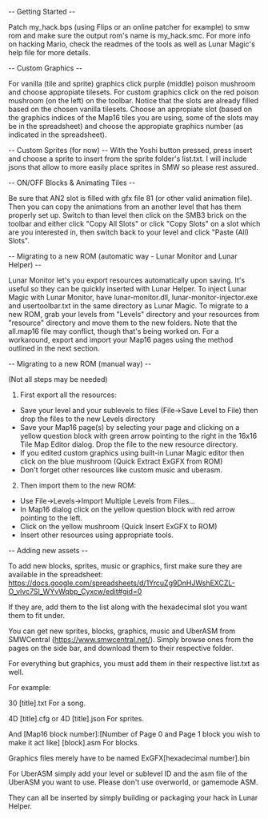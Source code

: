 -- Getting Started --

Patch my_hack.bps (using Flips or an online patcher for example) to smw rom and make sure the output rom's name is my_hack.smc.
For more info on hacking Mario, check the readmes of the tools as well as Lunar Magic's help file for more details.

-- Custom Graphics --

For vanilla (tile and sprite) graphics click purple (middle) poison mushroom and choose appropiate tilesets.
For custom graphics click on the red poison mushroom (on the left) on the toolbar. Notice that the slots are already filled based on the chosen vanilla tilesets. Choose an appropiate slot (based on the graphics indices of the Map16 tiles you are using, some of the slots may be in the spreadsheet) and choose the appropiate graphics number (as indicated in the spreadsheet).

-- Custom Sprites (for now) --
With the Yoshi button pressed, press insert and choose a sprite to insert from the sprite folder's list.txt.
I will include jsons that allow to more easily place sprites in SMW so please rest assured.

-- ON/OFF Blocks & Animating Tiles --

Be sure that AN2 slot is filled with gfx file 81 (or other valid animation file). Then you can copy the animations from an another level that has them properly set up. Switch to than level then click on the SMB3 brick on the toolbar and either click "Copy All Slots" or click "Copy Slots" on a slot which are you interested in, then switch back to your level and click "Paste (All) Slots".

-- Migrating to a new ROM (automatic way - Lunar Monitor and Lunar Helper) --

Lunar Monitor let's you export resources automatically upon saving. It's useful so they can be quickly inserted with Lunar Helper.
To inject Lunar Magic with Lunar Monitor, have lunar-monitor.dll, lunar-monitor-injector.exe and usertoolbar.txt in the same directory as Lunar Magic.
To migrate to a new ROM, grab your levels from "Levels" directory and your resources from "resource" directory and move them to the new folders.
Note that the all.map16 file may conflict, though that's being worked on. For a workaround, export and import your Map16 pages using the method outlined in the next section.

-- Migrating to a new ROM (manual way) --

(Not all steps may be needed)
1. First export all the resources:
- Save your level and your sublevels to files (File->Save Level to File) then drop the files to the new Levels directory
- Save your Map16 page(s) by selecting your page and clicking on a yellow question block with green arrow pointing to the right in the 16x16 Tile Map Editor dialog. Drop the file to the new resource directory.
- If you edited custom graphics using built-in Lunar Magic editor then click on the blue mushroom (Quick Extract ExGFX from ROM)
- Don't forget other resources like custom music and uberasm.

2. Then import them to the new ROM:
- Use File->Levels->Import Multiple Levels from Files...
- In Map16 dialog click on the yellow question block with red arrow pointing to the left.
- Click on the yellow mushroom (Quick Insert ExGFX to ROM)
- Insert other resources using appropriate tools.

-- Adding new assets --

To add new blocks, sprites, music or graphics, first make sure they are available in the spreadsheet:
https://docs.google.com/spreadsheets/d/1YrcuZg9DnHJWshEXCZL-O_vlvc7Sl_WYvWqbp_Cyxcw/edit#gid=0

If they are, add them to the list along with the hexadecimal slot you want them to fit under.

You can get new sprites, blocks, graphics, music and UberASM from SMWCentral (https://www.smwcentral.net/).
Simply browse ones from the pages on the side bar, and download them to their respective folder.

For everything but graphics, you must add them in their respective list.txt as well.

For example:

30 [title].txt
For a song.

4D [title].cfg
or 4D [title].json
For sprites.

And
[Map16 block number]:[Number of Page 0 and Page 1 block you wish to make it act like] [block].asm
For blocks.

Graphics files merely have to be named
ExGFX[hexadecimal number].bin

For UberASM simply add your level or sublevel ID and the asm file of the UberASM you want to use.
Please don't use overworld, or gamemode ASM.

They can all be inserted by simply building or packaging your hack in Lunar Helper.